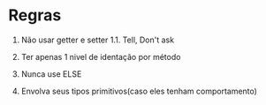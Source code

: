 # Regras

1. Não usar getter e setter
   1.1. Tell, Don't ask

2. Ter apenas 1 nivel de identação por método
3. Nunca use ELSE
4. Envolva seus tipos primitivos(caso eles tenham comportamento)